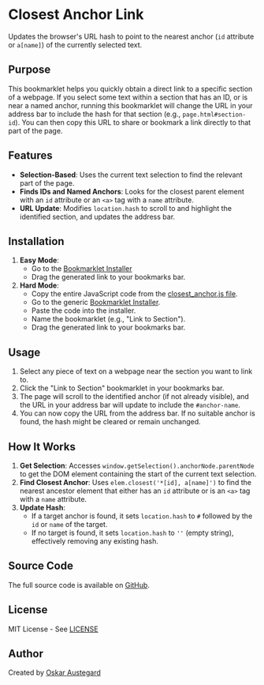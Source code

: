 # Closest Anchor Link

Updates the browser's URL hash to point to the nearest anchor (`id` attribute or `a[name]`) of the currently selected text.

## Purpose

This bookmarklet helps you quickly obtain a direct link to a specific section of a webpage. If you select some text within a section that has an ID, or is near a named anchor, running this bookmarklet will change the URL in your address bar to include the hash for that section (e.g., `page.html#section-id`). You can then copy this URL to share or bookmark a link directly to that part of the page.

## Features

-   **Selection-Based**: Uses the current text selection to find the relevant part of the page.
-   **Finds IDs and Named Anchors**: Looks for the closest parent element with an `id` attribute or an `<a>` tag with a `name` attribute.
-   **URL Update**: Modifies `location.hash` to scroll to and highlight the identified section, and updates the address bar.

## Installation

1.  **Easy Mode**:
    *   Go to the [Bookmarklet Installer](https://austegard.com/bookmarklet-installer.html?bookmarklet=closest_anchor.js)
    *   Drag the generated link to your bookmarks bar.
2.  **Hard Mode**:
    *   Copy the entire JavaScript code from the [closest_anchor.js file](https://github.com/oaustegard/bookmarklets/blob/main/closest_anchor.js).
    *   Go to the generic [Bookmarklet Installer](https://austegard.com/bookmarklet-installer.html).
    *   Paste the code into the installer.
    *   Name the bookmarklet (e.g., "Link to Section").
    *   Drag the generated link to your bookmarks bar.

## Usage

1.  Select any piece of text on a webpage near the section you want to link to.
2.  Click the "Link to Section" bookmarklet in your bookmarks bar.
3.  The page will scroll to the identified anchor (if not already visible), and the URL in your address bar will update to include the `#anchor-name`.
4.  You can now copy the URL from the address bar. If no suitable anchor is found, the hash might be cleared or remain unchanged.

## How It Works

1.  **Get Selection**: Accesses `window.getSelection().anchorNode.parentNode` to get the DOM element containing the start of the current text selection.
2.  **Find Closest Anchor**: Uses `elem.closest('*[id], a[name]')` to find the nearest ancestor element that either has an `id` attribute or is an `<a>` tag with a `name` attribute.
3.  **Update Hash**:
    *   If a target anchor is found, it sets `location.hash` to `#` followed by the `id` or `name` of the target.
    *   If no target is found, it sets `location.hash` to `''` (empty string), effectively removing any existing hash.

## Source Code

The full source code is available on [GitHub](https://github.com/oaustegard/bookmarklets/blob/main/closest_anchor.js).

## License

MIT License - See [LICENSE](https://github.com/oaustegard/bookmarklets/blob/main/LICENSE)

## Author

Created by [Oskar Austegard](https://austegard.com)
